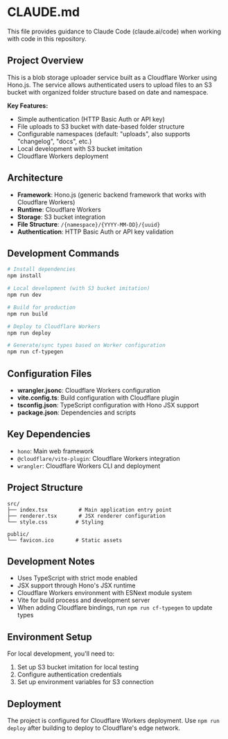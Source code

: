 # CLAUDE.md

This file provides guidance to Claude Code (claude.ai/code) when working with code in this repository.

## Project Overview

This is a blob storage uploader service built as a Cloudflare Worker using Hono.js. The service allows authenticated users to upload files to an S3 bucket with organized folder structure based on date and namespace.

**Key Features:**
- Simple authentication (HTTP Basic Auth or API key)
- File uploads to S3 bucket with date-based folder structure
- Configurable namespaces (default: "uploads", also supports "changelog", "docs", etc.)
- Local development with S3 bucket imitation
- Cloudflare Workers deployment

## Architecture

- **Framework**: Hono.js (generic backend framework that works with Cloudflare Workers)
- **Runtime**: Cloudflare Workers
- **Storage**: S3 bucket integration
- **File Structure**: `/{namespace}/{YYYY-MM-DD}/{uuid}`
- **Authentication**: HTTP Basic Auth or API key validation

## Development Commands

```bash
# Install dependencies
npm install

# Local development (with S3 bucket imitation)
npm run dev

# Build for production
npm run build

# Deploy to Cloudflare Workers
npm run deploy

# Generate/sync types based on Worker configuration
npm run cf-typegen
```

## Configuration Files

- **wrangler.jsonc**: Cloudflare Workers configuration
- **vite.config.ts**: Build configuration with Cloudflare plugin
- **tsconfig.json**: TypeScript configuration with Hono JSX support
- **package.json**: Dependencies and scripts

## Key Dependencies

- `hono`: Main web framework
- `@cloudflare/vite-plugin`: Cloudflare Workers integration
- `wrangler`: Cloudflare Workers CLI and deployment

## Project Structure

```
src/
├── index.tsx          # Main application entry point
├── renderer.tsx       # JSX renderer configuration
└── style.css         # Styling

public/
└── favicon.ico       # Static assets
```

## Development Notes

- Uses TypeScript with strict mode enabled
- JSX support through Hono's JSX runtime
- Cloudflare Workers environment with ESNext module system
- Vite for build process and development server
- When adding Cloudflare bindings, run `npm run cf-typegen` to update types

## Environment Setup

For local development, you'll need to:
1. Set up S3 bucket imitation for local testing
2. Configure authentication credentials
3. Set up environment variables for S3 connection

## Deployment

The project is configured for Cloudflare Workers deployment. Use `npm run deploy` after building to deploy to Cloudflare's edge network.